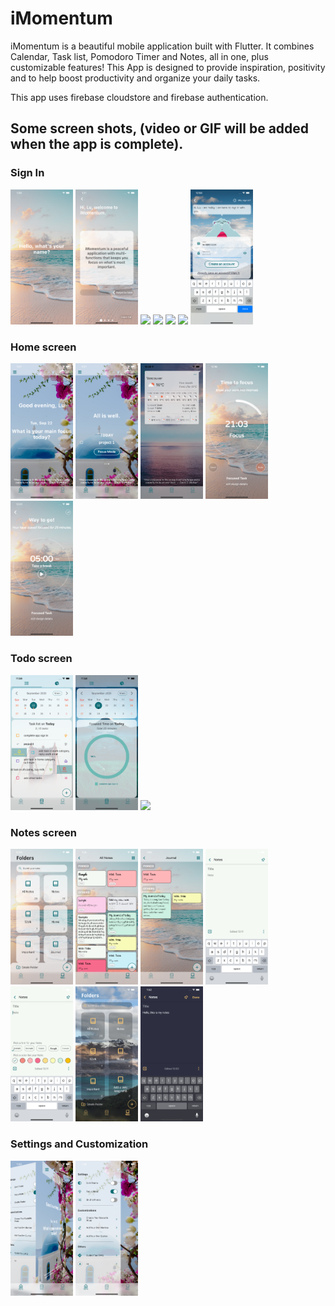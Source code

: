 # iMomentum

iMomentum is a beautiful mobile application built with Flutter. It combines Calendar, Task list, Pomodoro Timer and Notes, all in one, plus customizable features! This App is designed to provide inspiration, positivity and to help boost productivity and organize your daily tasks.

This app uses firebase cloudstore and firebase authentication. 

## Some screen shots, (video or GIF will be added when the app is complete).

### Sign In

<p float="left">
  <img src="/screenshots/landing_and_signin/landing1.png" width="100" />
  <img src="/screenshots/landing_and_signin/landing2.png" width="100" />
  <img src="/screenshots/landing_and_signin/landing3.png" width="100" />
  <img src="/screenshots/landing_and_signin/landing4.png" width="100" />
  <img src="/screenshots/landing_and_signin/landing5.png" width="100" />
  <img src="/screenshots/landing_and_signin/signin1.png" width="100" />
  <img src="/screenshots/landing_and_signin/signin3.png" width="100" />
</p>

### Home screen

<p float="left">
  <img src="/screenshots/home_screen/home1.png" width="100" />
  <img src="/screenshots/home_screen/home2.png" width="100" />
  <img src="/screenshots/home_screen/home_weather_light.png" width="100" />
<!--   <img src="/screenshots/home_screen/home_Weather_dark.png" width="100" /> -->
  <img src="/screenshots/home_screen/home3.png" width="100" />
  <img src="/screenshots/home_screen/home4.png" width="100" />
</p>

### Todo screen

<p float="left">
  <img src="/screenshots/todo_screen/todo_light1.png" width="100" />
  <img src="/screenshots/todo_screen/todo_light2.png" width="100" />
  <img src="/screenshots/todo_screen/add_reminder.png" width="100" />
<!--   <img src="/screenshots/todo_screen/todo_dark1.png" width="100" /> -->
<!--   <img src="/screenshots/todo_screen/todo_dark2.png" width="100" /> -->
</p>

### Notes screen

<p float="left">
  <img src="/screenshots/notes_screen/folder_light.png" width="100" />
  <img src="/screenshots/notes_screen/notes_light1.png" width="100" />
  <img src="/screenshots/notes_screen/notes_light2.png" width="100" />
  <img src="/screenshots/notes_screen/add_note_light1.png" width="100" />
  <img src="/screenshots/notes_screen/add_note_light2.png" width="100" />
  <img src="/screenshots/notes_screen/folder_dark.png" width="100" />
<!--   <img src="/screenshots/notes_screenn/notes_dark1.png" width="100" /> -->
  <img src="/screenshots/notes_screen/add_note_dark.png" width="100" />
</p>

### Settings and Customization

<p float="left">
  <img src="/screenshots/settings_light/setting2.png" width="100" />
   <img src="/screenshots/settings_light/setting1.png" width="100" />
<!--    <img src="/screenshots/settings_light/setting3.png" width="100" />
   <img src="/screenshots/settings_light/setting4.png" width="100" />
   <img src="/screenshots/settings_light/setting5.png" width="100" /> 
  <img src="/screenshots/settings_light/setting6.png" width="100" /> -->
</p>
